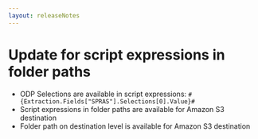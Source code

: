 ```yaml
---
layout: releaseNotes
---
```


# Update for script expressions in folder paths

* ODP Selections are available in script expressions: `#{Extraction.Fields["SPRAS"].Selections[0].Value}#`
* Script expressions in folder paths are available for Amazon S3 destination
* Folder path on destination level is available for Amazon S3 destination
